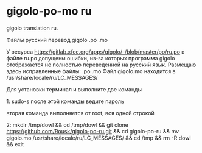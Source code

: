 # gigolo-po-mo ru
gigolo translation ru.

Файлы русский перевод gigolo .po .mo

У ресурса https://gitlab.xfce.org/apps/gigolo/-/blob/master/po/ru.po
в файле ru.po допущены ошибки, из-за которых программа gigolo
отображается не полностью переведенной на русский язык.
Размещаю здесь исправленные файлы: .po .mo
Файл gigolo.mo находится в /usr/share/locale/ru/LC_MESSAGES/

Для установки терминал и выполните две команды

1: sudo-s
после этой команды ведите пароль 

вторая команда выполняется от root, вся одной строкой 

2: mkdir /tmp/dowl && cd /tmp/dowl && git clone https://github.com/Rousk/gigolo-po-ru.git && cd gigolo-po-ru && mv gigolo.mo  /usr/share/locale/ru/LC_MESSAGES/ && cd /tmp && rm -R dowl && exit
